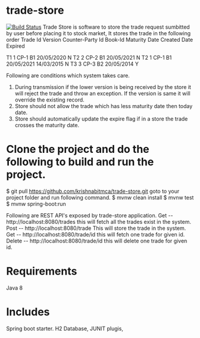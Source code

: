 # trade-store
[![Build Status](https://travis-ci.org/krishnabitmca/trade-store.svg?branch=master)](https://travis-ci.org/krishnabitmca/trade-store)
Trade Store is software to store the trade request sumbitted by user before placing it to stock market, It stores the trade in the following order
Trade Id	Version	Counter-Party Id	Book-Id	Maturity Date	Created Date	Expired

T1	1	CP-1	B1	20/05/2020	<today date>	N
T2	2	CP-2	B1	20/05/2021	<today date>	N
T2	1	CP-1	B1	20/05/2021	14/03/2015	N
T3	3	CP-3	B2	20/05/2014	<today date>	Y

Following are conditions which system takes care.
1.	During transmission if the lower version is being received by the store it will reject the trade and throw an exception. If the version is same it will override the existing record.
2.	Store should not allow the trade which has less maturity date then today date.
3.	Store should automatically update the expire flag if in a store the trade crosses the maturity date.

# Clone the project and do the following to build and run the project.
$ git pull https://github.com/krishnabitmca/trade-store.git
goto to your project folder and run following command.
$ mvnw clean install
$ mvnw test
$ mvnw spring-boot:run

Following are REST API's exposed by trade-store application.
Get -- http://localhost:8080/trades this will fetch all the trades exist in the system.
Post -- http://localhost:8080/trade This will store the trade in the system.
Get -- http://localhost:8080/trade/id this will fetch one trade for given id.
Delete -- http://localhost:8080/trade/id this will delete one trade for given id. 


# Requirements
Java 8
# Includes
Spring boot starter.
H2 Database,
JUNIT plugis,
